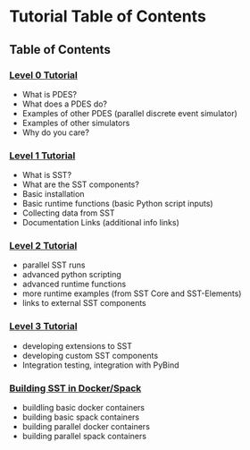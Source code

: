 # Tutorial Table of Contents #

## Table of Contents

### [Level 0 Tutorial](Level0Tutorial.md)

* What is PDES? 
* What does a PDES do? 
* Examples of other PDES (parallel discrete event simulator)
* Examples of other simulators
* Why do you care? 

### [Level 1 Tutorial](Level1Tutorial.md)
* What is SST? 
* What are the SST components? 
* Basic installation
* Basic runtime functions (basic Python script inputs)
* Collecting data from SST
* Documentation Links (additional info links)

### [Level 2 Tutorial](Level2Tutorial.md)
* parallel SST runs
* advanced python scripting
* advanced runtime functions
* more runtime examples (from SST Core and SST-Elements)
* links to external SST components

### [Level 3 Tutorial](Level3Tutorial.md)
* developing extensions to SST
* developing custom SST components
* Integration testing, integration with PyBind

### [Building SST in Docker/Spack](Containers.md)
* buildling basic docker containers
* building basic spack containers
* building parallel docker containers
* building parallel spack containers
